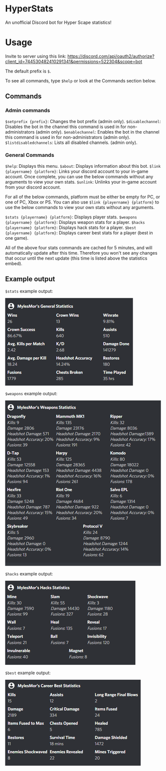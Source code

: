 # HyperStats
An unofficial Discord bot for Hyper Scape statistics!

# Usage
Invite to server using this link: https://discord.com/api/oauth2/authorize?client_id=744530482410291341&permissions=522304&scope=bot

The default prefix is `$`.

To see all commands, type `$help` or look at the Commands section below.

## Commands

### Admin commands
`$setprefix {prefix}`: Changes the bot prefix (admin only).
`$disablechannel`: Disables the bot in the channel this command is used in for non-administrators (admin only).
`$enablechannel`: Enables the bot in the channel this command is used in for non-administrators (admin only).
`$listdisabledchannels`: Lists all disabled channels. (admin only).

### General Commands
`$help`: Displays this menu.
`$about`: Displays information about this bot.
`$link {playername} {platform}`: Links your discord account to your in-game account. Once complete, you can use the below commands without any arguments to view your own stats.
`$unlink`: Unlinks your in-game account from your discord account.

For all of the below commands, platform must be either be empty for PC, or one of PC, Xbox or PS. You can also use `$link {playername} {platform}` to use the below commands to view your own stats without any arguments.

`$stats {playername} {platform}`: Displays player stats.
`$weapons {playername} {platform}`: Displays weapon stats for a player.
`$hacks {playername} {platform}`: Displays hack stats for a player.
`$best {playername} {platform}`: Displays career best stats for a player (best in one game).

All of the above four stats commands are cached for 5 minutes, and will automatically update after this time. Therefore you won't see any changes that occur until the next update (this time is listed above the statistics embed).

## Example output

`$stats` example output:

![Stats](https://github.com/MylesMor/HyperStats/blob/master/images/stats.png?raw=true)

`$weapons` example output:

![Stats](https://github.com/MylesMor/HyperStats/blob/master/images/weapons.png?raw=true)

`$hacks` example output:

![Stats](https://github.com/MylesMor/HyperStats/blob/master/images/hacks.png?raw=true)

`$best` example output:

![Stats](https://github.com/MylesMor/HyperStats/blob/master/images/best.png?raw=true)
